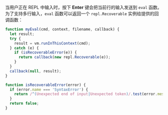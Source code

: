 
当用户正在 REPL 中输入时，按下 **Enter** 键会把当前行的输入发送到 `eval` 函数。
为了支持多行输入，`eval` 函数可以返回一个 `repl.Recoverable` 实例给提供的回调函数：

```js
function myEval(cmd, context, filename, callback) {
  let result;
  try {
    result = vm.runInThisContext(cmd);
  } catch (e) {
    if (isRecoverableError(e)) {
      return callback(new repl.Recoverable(e));
    }
  }
  callback(null, result);
}

function isRecoverableError(error) {
  if (error.name === 'SyntaxError') {
    return /^(Unexpected end of input|Unexpected token)/.test(error.message);
  }
  return false;
}
```

